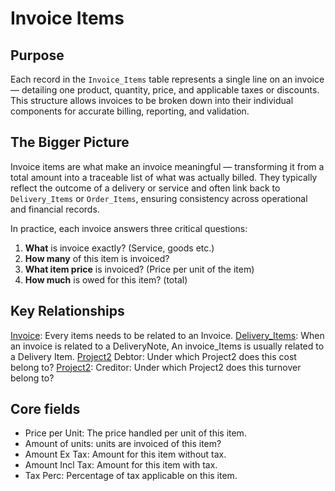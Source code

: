 # Invoice Items

## Purpose

Each record in the `Invoice_Items` table represents a single line on an invoice — detailing one product, quantity, price, and applicable taxes or discounts. This structure allows invoices to be broken down into their individual components for accurate billing, reporting, and validation.

## The Bigger Picture

Invoice items are what make an invoice meaningful — transforming it from a total amount into a traceable list of what was actually billed. They typically reflect the outcome of a delivery or service and often link back to `Delivery_Items` or `Order_Items`, ensuring consistency across operational and financial records.

In practice, each invoice answers three critical questions:

1. **What** is invoice exactly? (Service, goods etc.)
2. **How many** of this item is invoiced?
3. **What item price** is invoiced? (Price per unit of the item)
4. **How much** is owed for this item? (total)

## Key Relationships
[Invoice](Invoice.md): Every items needs to be related to an Invoice.
[Delivery_Items](../Deliveries/Delivery_Items.md): When an invoice is related to a DeliveryNote, An invoice_Items is usually related to a Delivery Item.
[Project2](../Projects/Project2.md) Debtor: Under which Project2 does this cost belong to?
[Project2](../Projects/Project2.md): Creditor: Under which Project2 does this turnover belong to?

## Core fields
- Price per Unit: The price handled per unit of this item.
- Amount of units: units are invoiced of this item?
- Amount Ex Tax: Amount for this item without tax.
- Amount Incl Tax: Amount for this item with tax.
- Tax Perc: Percentage of tax applicable on this item.